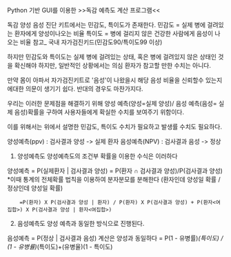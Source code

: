 
Python 기반 GUI를 이용한 >>독감 예측도 계산 프로그램<<

독감 양성 음성 진단 키트에서는 민감도, 특이도가 존재한다.
민감도 = 실제 병에 걸려있는 환자에게 양성이나오는 비율
특이도 = 병에 걸리지 않은 건강한 사람에게 음성이 나오는 비율
참고_ 국내 자가검진키드(민감도90/특이도99 이상)

하지만 민감도와 특이도는 실제 병에 걸려있는 상태, 혹은 병에 걸려있지 않은 상태인 것을 확신해야 하지만, 일반적인 상황에서는 의심 환자가 참고할 만한 수치는 아니다.

만약 몸이 아파서 자가검진키트로 '음성'이 나왔을시 해당 음성 비율을 신뢰할수 있는지에대한 의문이 생기기 쉽다. 반대의 경우도 마찬가지다.

우리는 이러한 문제점을 해결하기 위해 양성 예측(양성=실제 양성)/ 음성 예측(음성= 실제 음성)확률을 구하여 사용자들에게 확실한 수치를 보여주기 위함이다.

이를 위해서는 위에서 설명한 민감도, 특이도 수치가 필요하고 발생률 수치도 필요하다.


양성예측(ppv) : 검사결과 양성 -> 실제 환자
음성예측(NPV) : 검사결과 음성 -> 정상

1. 양성예측도
양성예측도의 조건부 확률을 이용한 수식은 이러하다

양성예측 = P(실제환자 | 검사결과 양성)
        = P(환자 ∩ 검사결과 양성)/P(검사결과 양성) *이때 통계의 전체확률 법칙을 이용하여 분자분모를 분해한다 (환자인데 양성일 확률 / 정상인데 양성일 확률)

        =P(환자) X P(검사결과 양성 | 환자) / P(환자) X P(검사결과 양성) + P(환자<여집합>) X P(검사결과 양성 | 환자<여집합>)

2. 음성예측도 
양성 예측과 동일한 방식으로 진행된다.

음성예측 = P(정상 | 검사결과 음성) 계산은 양성과 동일하다
        = P(1 - 유병률)*(특이도) / (1 - 유병률)*(특이도)+(유병율)(1 - 특이도)
